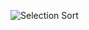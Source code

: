 ![Selection Sort](https://user-images.githubusercontent.com/71629248/121025520-dc632500-c7c2-11eb-875d-919cd0d413d9.jpg)

